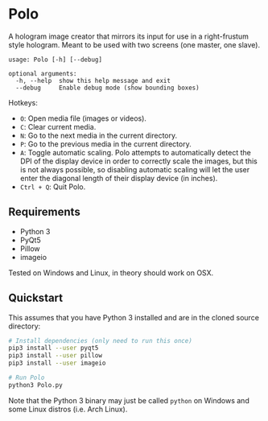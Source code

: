 # Polo
A hologram image creator that mirrors its input for use in a right-frustum style
hologram. Meant to be used with two screens (one master, one slave).

```
usage: Polo [-h] [--debug]

optional arguments:
  -h, --help  show this help message and exit
  --debug     Enable debug mode (show bounding boxes)
```

Hotkeys:
* `O`: Open media file (images or videos).
* `C`: Clear current media.
* `N`: Go to the next media in the current directory.
* `P`: Go to the previous media in the current directory.
* `A`: Toggle automatic scaling. Polo attempts to automatically detect the DPI
       of the display device in order to correctly scale the images, but this is not
       always possible, so disabling automatic scaling will let the user enter
       the diagonal length of their display device (in inches).
* `Ctrl + Q`: Quit Polo.

## Requirements
* Python 3
* PyQt5
* Pillow
* imageio

Tested on Windows and Linux, in theory should work on OSX.

## Quickstart
This assumes that you have Python 3 installed and are in the cloned source
directory:

```bash
# Install dependencies (only need to run this once)
pip3 install --user pyqt5
pip3 install --user pillow
pip3 install --user imageio

# Run Polo
python3 Polo.py

```

Note that the Python 3 binary may just be called `python` on Windows and some
Linux distros (i.e. Arch Linux).

